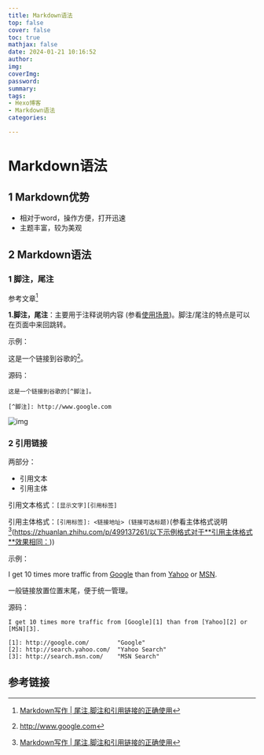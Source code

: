 ```yaml
---
title: Markdown语法
top: false
cover: false
toc: true
mathjax: false
date: 2024-01-21 10:16:52
author:
img:
coverImg:
password:
summary:
tags:
- Hexo博客
- Markdown语法
categories:

---
```


# Markdown语法

##  1 Markdown优势

-   相对于word，操作方便，打开迅速
-   主题丰富，较为美观

## 2 Markdown语法

### 1 脚注，尾注

参考文章[^1]

**1.脚注，尾注**：主要用于注释说明内容 (参看[使用场景](https://link.zhihu.com/?target=https%3A//www.imooc.com/wiki/markdownlesson/markdownfootnote.html%23%3A~%3Atext%3D%E5%86%99%E5%88%B0%E6%96%87%E7%AB%A0%E6%9C%AB%E5%B0%BE%E3%80%82-%2C3.%20%E4%BD%BF%E7%94%A8%E5%9C%BA%E6%99%AF%E5%8F%8A%E5%AE%9E%E4%BE%8B%2C-%E5%AE%9E%E4%BE%8B%204%EF%BC%9A))。脚注/尾注的特点是可以在页面中来回跳转。

示例：


这是一个链接到谷歌的[^脚注]。

[^脚注]: http://www.google.com

源码：

```text
这是一个链接到谷歌的[^脚注]。

[^脚注]: http://www.google.com
```



![img](https://gitee.com/jgyong/blogimg/raw/master/img/202401211224018.webp)



### 2 引用链接

两部分：

-   引用文本
-   引用主体

引用文本格式：`[显示文字][引用标签]`

引用主体格式：`[引用标签]: <链接地址> (链接可选标题)`(参看主体格式说明[^1](https://zhuanlan.zhihu.com/p/499137261/以下示例格式对于**引用主体格式**效果相同：))

示例：

I get 10 times more traffic from [Google][1] than from [Yahoo][2] or [MSN][3].  

[1]: http://google.com/        "Google"
[2]: http://search.yahoo.com/  "Yahoo Search"
[3]: http://search.msn.com/    "MSN Search"
一般链接放置位置末尾，便于统一管理。

源码：

```text
I get 10 times more traffic from [Google][1] than from [Yahoo][2] or [MSN][3].  

[1]: http://google.com/        "Google" 
[2]: http://search.yahoo.com/  "Yahoo Search" 
[3]: http://search.msn.com/    "MSN Search"
```

## 参考链接

[^1]:[Markdown写作 | 尾注,脚注和引用链接的正确使用](https://zhuanlan.zhihu.com/p/499137261)

